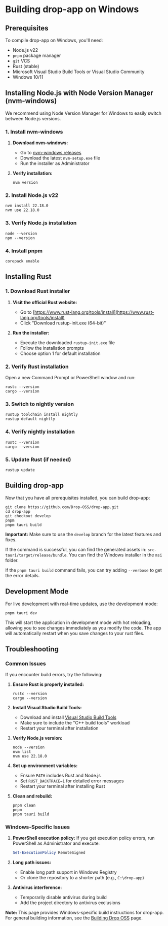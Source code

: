 # Building drop-app on Windows

## Prerequisites

To compile drop-app on Windows, you'll need:

- Node.js v22
- `pnpm` package manager
- `git` VCS
- Rust (stable)
- Microsoft Visual Studio Build Tools or Visual Studio Community
- Windows 10/11

## Installing Node.js with Node Version Manager (nvm-windows)

We recommend using Node Version Manager for Windows to easily switch between Node.js versions.

### 1. Install nvm-windows

1. **Download nvm-windows:**

   - Go to [nvm-windows releases](https://github.com/coreybutler/nvm-windows/releases)
   - Download the latest `nvm-setup.exe` file
   - Run the installer as Administrator

2. **Verify installation:**
   ```shell
   nvm version
   ```

### 2. Install Node.js v22

```shell
nvm install 22.18.0
nvm use 22.18.0
```

### 3. Verify Node.js installation

```shell
node --version
npm --version
```

### 4. Install pnpm

```shell
corepack enable
```

## Installing Rust

### 1. Download Rust installer

1. **Visit the official Rust website:**

   - Go to [https://www.rust-lang.org/tools/install](https://www.rust-lang.org/tools/install)
   - Click "Download rustup-init.exe (64-bit)"

2. **Run the installer:**
   - Execute the downloaded `rustup-init.exe` file
   - Follow the installation prompts
   - Choose option 1 for default installation

### 2. Verify Rust installation

Open a new Command Prompt or PowerShell window and run:

```shell
rustc --version
cargo --version
```

### 3. Switch to nightly version

```shell
rustup toolchain install nightly
rustup default nightly
```

### 4. Verify nightly installation

```shell
rustc --version
cargo --version
```

### 5. Update Rust (if needed)

```shell
rustup update
```

## Building drop-app

Now that you have all prerequisites installed, you can build drop-app:

```shell
git clone https://github.com/Drop-OSS/drop-app.git
cd drop-app
git checkout develop
pnpm
pnpm tauri build
```

**Important:** Make sure to use the `develop` branch for the latest features and fixes.

If the command is successful, you can find the generated assets in: `src-tauri/target/release/bundle`. You can find the Windows installer in the `msi` folder.

If the `pnpm tauri build` command fails, you can try adding `--verbose` to get the error details.

## Development Mode

For live development with real-time updates, use the development mode:

```shell
pnpm tauri dev
```

This will start the application in development mode with hot reloading, allowing you to see changes immediately as you modify the code. The app will automatically restart when you save changes to your rust files.

## Troubleshooting

### Common Issues

If you encounter build errors, try the following:

1. **Ensure Rust is properly installed:**

   ```shell
   rustc --version
   cargo --version
   ```

2. **Install Visual Studio Build Tools:**

   - Download and install [Visual Studio Build Tools](https://visualstudio.microsoft.com/downloads/#build-tools-for-visual-studio-2022)
   - Make sure to include the "C++ build tools" workload
   - Restart your terminal after installation

3. **Verify Node.js version:**

   ```shell
   node --version
   nvm list
   nvm use 22.18.0
   ```

4. **Set up environment variables:**

   - Ensure `PATH` includes Rust and Node.js
   - Set `RUST_BACKTRACE=1` for detailed error messages
   - Restart your terminal after installing Rust

5. **Clean and rebuild:**
   ```shell
   pnpm clean
   pnpm
   pnpm tauri build
   ```

### Windows-Specific Issues

1. **PowerShell execution policy:**
   If you get execution policy errors, run PowerShell as Administrator and execute:

   ```powershell
   Set-ExecutionPolicy RemoteSigned
   ```

2. **Long path issues:**

   - Enable long path support in Windows Registry
   - Or clone the repository to a shorter path (e.g., `C:\drop-app`)

3. **Antivirus interference:**
   - Temporarily disable antivirus during build
   - Add the project directory to antivirus exclusions

**Note:** This page provides Windows-specific build instructions for drop-app. For general building information, see the [Building Drop OSS](building.md) page.
